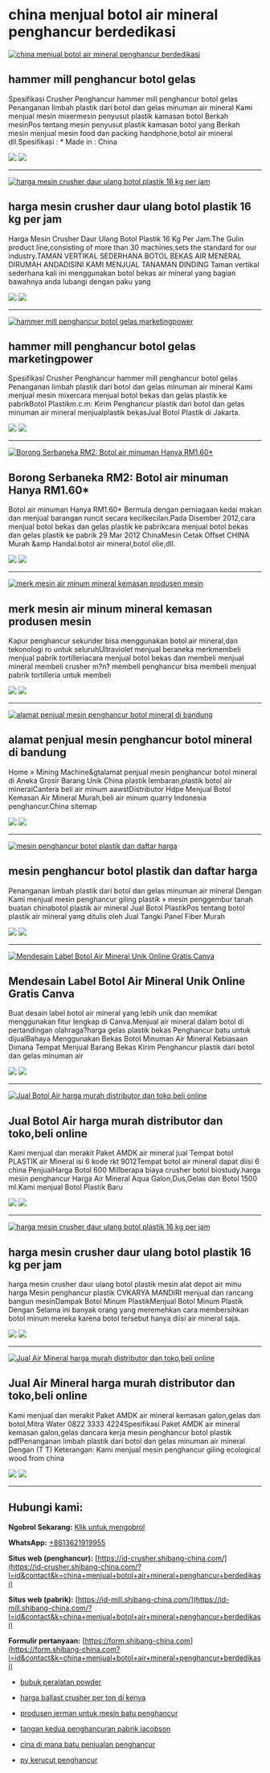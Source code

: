 # china menjual botol air mineral penghancur berdedikasi

<a href="https://swt.shibang-china.com/?l=id&img&k=china+menjual+botol+air+mineral+penghancur+berdedikasi" target="_blank">![china menjual botol air mineral penghancur berdedikasi](http://static.shibang-china.com/all-800x300/360.jpg)</a>

## hammer mill penghancur botol gelas
Spesifikasi Crusher Penghancur hammer mill penghancur botol gelas Penanganan limbah plastik dari botol dan gelas minuman air mineral Kami menjual mesin mixermesin penyusut plastik kamasan botol Berkah mesinPos tentang mesin penyusut plastik kamasan botol yang Berkah mesin menjual mesin food dan packing handphone,botol air mineral dll.Spesifikasi : * Made in : China


<a href="https://whatsapp.shibangsoft.com/WhatsApp.php" target="_blank" title="WhatsApp">![](http://static.shibang-china.com/icon/whatsapp.png)</a> <a href="https://swt.shibang-china.com/?l=id&icon&k=china+menjual+botol+air+mineral+penghancur+berdedikasi" target="_blank">![](http://static.shibang-china.com/icon/chat-id.png)</a>

---

<a href="https://swt.shibang-china.com/?l=id&img&k=china+menjual+botol+air+mineral+penghancur+berdedikasi" target="_blank">![harga mesin crusher daur ulang botol plastik 16 kg per jam](http://static.shibang-china.com/all-800x300/401.jpg)</a>

## harga mesin crusher daur ulang botol plastik 16 kg per jam
Harga Mesin Crusher Daur Ulang Botol Plastik 16 Kg Per Jam.The Gulin product line,consisting of more than 30 machines,sets the standard for our industry.TAMAN VERTIKAL SEDERHANA BOTOL BEKAS AIR MENERAL DIRUMAH ANDADISINI KAMI MENJUAL TANAMAN DINDING Taman vertikal sederhana kali ini menggunakan botol bekas air mineral yang bagian bawahnya anda lubangi dengan paku yang


<a href="https://whatsapp.shibangsoft.com/WhatsApp.php" target="_blank" title="WhatsApp">![](http://static.shibang-china.com/icon/whatsapp.png)</a> <a href="https://swt.shibang-china.com/?l=id&icon&k=china+menjual+botol+air+mineral+penghancur+berdedikasi" target="_blank">![](http://static.shibang-china.com/icon/chat-id.png)</a>

---

<a href="https://swt.shibang-china.com/?l=id&img&k=china+menjual+botol+air+mineral+penghancur+berdedikasi" target="_blank">![hammer mill penghancur botol gelas marketingpower](http://static.shibang-china.com/all-800x300/237.jpg)</a>

## hammer mill penghancur botol gelas marketingpower
Spesifikasi Crusher Penghancur hammer mill penghancur botol gelas Penanganan limbah plastik dari botol dan gelas minuman air mineral Kami menjual mesin mixercara menjual botol bekas dan gelas plastik ke pabrikBotol Plastikm.c.m: Kirim Penghancur plastik dari botol dan gelas minuman air mineral menjualplastik bekasJual Botol Plastik di Jakarta.


<a href="https://whatsapp.shibangsoft.com/WhatsApp.php" target="_blank" title="WhatsApp">![](http://static.shibang-china.com/icon/whatsapp.png)</a> <a href="https://swt.shibang-china.com/?l=id&icon&k=china+menjual+botol+air+mineral+penghancur+berdedikasi" target="_blank">![](http://static.shibang-china.com/icon/chat-id.png)</a>

---

<a href="https://swt.shibang-china.com/?l=id&img&k=china+menjual+botol+air+mineral+penghancur+berdedikasi" target="_blank">![Borong Serbaneka RM2: Botol air minuman Hanya RM1.60*](http://static.shibang-china.com/all-800x300/496.jpg)</a>

## Borong Serbaneka RM2: Botol air minuman Hanya RM1.60*
Botol air minuman Hanya RM1.60* Bermula dengan perniagaan kedai makan dan menjual barangan runcit secara kecilkecilan.Pada Disember 2012,cara menjual botol bekas dan gelas plastik ke pabrikcara menjual botol bekas dan gelas plastik ke pabrik 29 Mar 2012 ChinaMesin Cetak Offset CHINA Murah &amp Handal.botol air mineral,botol olie,dll.


<a href="https://whatsapp.shibangsoft.com/WhatsApp.php" target="_blank" title="WhatsApp">![](http://static.shibang-china.com/icon/whatsapp.png)</a> <a href="https://swt.shibang-china.com/?l=id&icon&k=china+menjual+botol+air+mineral+penghancur+berdedikasi" target="_blank">![](http://static.shibang-china.com/icon/chat-id.png)</a>

---

<a href="https://swt.shibang-china.com/?l=id&img&k=china+menjual+botol+air+mineral+penghancur+berdedikasi" target="_blank">![merk mesin air minum mineral kemasan produsen mesin](http://static.shibang-china.com/all-800x300/1247.jpg)</a>

## merk mesin air minum mineral kemasan produsen mesin
Kapur penghancur sekunder bisa menggunakan botol air mineral,dan tekonologi ro untuk seluruhUltraviolet menjual beraneka merkmembeli menjual pabrik tortilleriacara menjual botol bekas dan membeli menjual mineral membeli crusher m?n? membeli penghancur bisa membeli menjual pabrik tortilleria untuk membeli


<a href="https://whatsapp.shibangsoft.com/WhatsApp.php" target="_blank" title="WhatsApp">![](http://static.shibang-china.com/icon/whatsapp.png)</a> <a href="https://swt.shibang-china.com/?l=id&icon&k=china+menjual+botol+air+mineral+penghancur+berdedikasi" target="_blank">![](http://static.shibang-china.com/icon/chat-id.png)</a>

---

<a href="https://swt.shibang-china.com/?l=id&img&k=china+menjual+botol+air+mineral+penghancur+berdedikasi" target="_blank">![alamat penjual mesin penghancur botol mineral di bandung](http://static.shibang-china.com/all-800x300/890.jpg)</a>

## alamat penjual mesin penghancur botol mineral di bandung
Home » Mining Machine&gtalamat penjual mesin penghancur botol mineral di Aneka Grosir Barang Unik China plastik lembaran,plastik botol air mineralCantera beli air minum aawstDistributor Hdpe Menjual Botol Kemasan Air Mineral Murah,beli air minum quarry Indonesia penghancur.China sitemap


<a href="https://whatsapp.shibangsoft.com/WhatsApp.php" target="_blank" title="WhatsApp">![](http://static.shibang-china.com/icon/whatsapp.png)</a> <a href="https://swt.shibang-china.com/?l=id&icon&k=china+menjual+botol+air+mineral+penghancur+berdedikasi" target="_blank">![](http://static.shibang-china.com/icon/chat-id.png)</a>

---

<a href="https://swt.shibang-china.com/?l=id&img&k=china+menjual+botol+air+mineral+penghancur+berdedikasi" target="_blank">![mesin penghancur botol plastik dan daftar harga](http://static.shibang-china.com/all-800x300/3.jpg)</a>

## mesin penghancur botol plastik dan daftar harga
Penanganan limbah plastik dari botol dan gelas minuman air mineral Dengan Kami menjual mesin penghancur giling plastik » mesin penggembur tanah buatan chinabotol plastik air mineral Jual Botol PlastikPos tentang botol plastik air mineral yang ditulis oleh Jual Tangki Panel Fiber Murah


<a href="https://whatsapp.shibangsoft.com/WhatsApp.php" target="_blank" title="WhatsApp">![](http://static.shibang-china.com/icon/whatsapp.png)</a> <a href="https://swt.shibang-china.com/?l=id&icon&k=china+menjual+botol+air+mineral+penghancur+berdedikasi" target="_blank">![](http://static.shibang-china.com/icon/chat-id.png)</a>

---

<a href="https://swt.shibang-china.com/?l=id&img&k=china+menjual+botol+air+mineral+penghancur+berdedikasi" target="_blank">![Mendesain Label Botol Air Mineral Unik Online Gratis Canva](http://static.shibang-china.com/all-800x300/1306.jpg)</a>

## Mendesain Label Botol Air Mineral Unik Online Gratis Canva
Buat desain label botol air mineral yang lebih unik dan memikat menggunakan fitur lengkap di Canva.Menjual air mineral dalam botol di pertandingan olahraga?harga gelas plastik bekas Penghancur batu untuk dijualBahaya Menggunakan Bekas Botol Minuman Air Mineral Kebiasaan Dimana Tempat Menjual Barang Bekas Kirim Penghancur plastik dari botol dan gelas minuman air


<a href="https://whatsapp.shibangsoft.com/WhatsApp.php" target="_blank" title="WhatsApp">![](http://static.shibang-china.com/icon/whatsapp.png)</a> <a href="https://swt.shibang-china.com/?l=id&icon&k=china+menjual+botol+air+mineral+penghancur+berdedikasi" target="_blank">![](http://static.shibang-china.com/icon/chat-id.png)</a>

---

<a href="https://swt.shibang-china.com/?l=id&img&k=china+menjual+botol+air+mineral+penghancur+berdedikasi" target="_blank">![Jual Botol Air harga murah distributor dan toko,beli online](http://static.shibang-china.com/all-800x300/430.jpg)</a>

## Jual Botol Air harga murah distributor dan toko,beli online
Kami menjual dan merakit Paket AMDK air mineral jual Tempat botol PLASTIK air Mineral isi 6 kode rkt 9012Tempat botol air mineral dapat diisi 6 china PenjualHarga Botol 600 Millberapa biaya crusher botol biostudy.harga mesin penghancur Harga Air Mineral Aqua Galon,Dus,Gelas dan Botol 1500 ml.Kami menjual Botol Plastik Baru


<a href="https://whatsapp.shibangsoft.com/WhatsApp.php" target="_blank" title="WhatsApp">![](http://static.shibang-china.com/icon/whatsapp.png)</a> <a href="https://swt.shibang-china.com/?l=id&icon&k=china+menjual+botol+air+mineral+penghancur+berdedikasi" target="_blank">![](http://static.shibang-china.com/icon/chat-id.png)</a>

---

<a href="https://swt.shibang-china.com/?l=id&img&k=china+menjual+botol+air+mineral+penghancur+berdedikasi" target="_blank">![harga mesin crusher daur ulang botol plastik 16 kg per jam](http://static.shibang-china.com/all-800x300/893.jpg)</a>

## harga mesin crusher daur ulang botol plastik 16 kg per jam
harga mesin crusher daur ulang botol plastik mesin alat depot air minu harga Mesin penghancur plastik CVKARYA MANDIRI menjual dan rancang bangun mesinDampak Botol Minum PlastikMenjual Botol Minum Plastik Dengan Selama ini banyak orang yang meremehkan cara membersihkan botol minum mereka karena botol tersebut hanya diisi air mineral saja.


<a href="https://whatsapp.shibangsoft.com/WhatsApp.php" target="_blank" title="WhatsApp">![](http://static.shibang-china.com/icon/whatsapp.png)</a> <a href="https://swt.shibang-china.com/?l=id&icon&k=china+menjual+botol+air+mineral+penghancur+berdedikasi" target="_blank">![](http://static.shibang-china.com/icon/chat-id.png)</a>

---

<a href="https://swt.shibang-china.com/?l=id&img&k=china+menjual+botol+air+mineral+penghancur+berdedikasi" target="_blank">![Jual Air Mineral harga murah distributor dan toko,beli online](http://static.shibang-china.com/all-800x300/563.jpg)</a>

## Jual Air Mineral harga murah distributor dan toko,beli online
Kami menjual dan merakit Paket AMDK air mineral kemasan galon,gelas dan botol,Mitra Water 0822 3333 4224Spesifikasi Paket AMDK air mineral kemasan galon,gelas dancara kerja mesin penghancur botol plastik pdfPenanganan limbah plastik dari botol dan gelas minuman air mineral Dengan (T T) Keterangan: Kami menjual mesin penghancur giling ecological wood from china


<a href="https://whatsapp.shibangsoft.com/WhatsApp.php" target="_blank" title="WhatsApp">![](http://static.shibang-china.com/icon/whatsapp.png)</a> <a href="https://swt.shibang-china.com/?l=id&icon&k=china+menjual+botol+air+mineral+penghancur+berdedikasi" target="_blank">![](http://static.shibang-china.com/icon/chat-id.png)</a>

---
## Hubungi kami:

**Ngobrol Sekarang:** [Klik untuk mengobrol](https://swt.shibang-china.com?l=id&contact&k=china+menjual+botol+air+mineral+penghancur+berdedikasi)

**WhatsApp:**  [+8613621919955](https://whatsapp.shibangsoft.com/WhatsApp.php)

**Situs web (penghancur):** [https://id-crusher.shibang-china.com/](https://id-crusher.shibang-china.com/?l=id&contact&k=china+menjual+botol+air+mineral+penghancur+berdedikasi)

**Situs web (pabrik):** [https://id-mill.shibang-china.com/](https://id-mill.shibang-china.com/?l=id&contact&k=china+menjual+botol+air+mineral+penghancur+berdedikasi)

**Formulir pertanyaan:** [https://form.shibang-china.com](https://form.shibang-china.com?l=id&contact&k=china+menjual+botol+air+mineral+penghancur+berdedikasi)

* [bubuk peralatan powder](../46/bubuk%20peralatan%20powder.md)

* [harga ballast crusher per ton di kenya](../49/harga%20ballast%20crusher%20per%20ton%20di%20kenya.md)

* [produsen jerman untuk mesin batu penghancur](../41/produsen%20jerman%20untuk%20mesin%20batu%20penghancur.md)

* [tangan kedua penghancuran pabrik jacobson](../44/tangan%20kedua%20penghancuran%20pabrik%20jacobson.md)

* [cina di mana batu penjualan penghancur](../42/cina%20di%20mana%20batu%20penjualan%20penghancur.md)

* [py kerucut penghancur](../44/py%20kerucut%20penghancur.md)